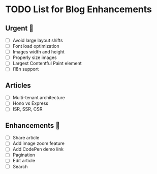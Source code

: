 # TODO List for Blog Enhancements

## Urgent 🚨

- [ ] Avoid large layout shifts
- [ ] Font load optimization
- [ ] Images width and height
- [ ] Properly size images
- [ ] Largest Contentful Paint element
- [ ] i18n support

## Articles

- [ ] Multi-tenant architecture
- [ ] Hono vs Express
- [ ] ISR, SSR, CSR

## Enhancements 🚀

- [ ] Share article
- [ ] Add image zoom feature
- [ ] Add CodePen demo link
- [ ] Pagination
- [ ] Edit article
- [ ] Search

